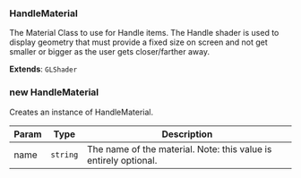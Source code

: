 <a name="HandleMaterial"></a>

### HandleMaterial 
The Material Class to use for Handle items.The Handle shader is used to display geometry that must provide a fixed size onscreen and not get smaller or bigger as the user gets closer/farther away.


**Extends**: <code>GLShader</code>  
<a name="new_HandleMaterial_new"></a>

### new HandleMaterial
Creates an instance of HandleMaterial.


| Param | Type | Description |
| --- | --- | --- |
| name | <code>string</code> | The name of the material. Note: this value is entirely optional. |

